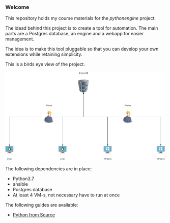 ### Welcome

This repository holds my course materials for the *pythonengine* project.

The idead behind this project is to create a tool for automation.
The main parts are a Postgres database, an engine and a webapp for easier management.

The idea is to make this tool pluggable so that you can develop your own extensions while retaining simplicity.

This is a birds eye view of the project.

![overview](/Pics/birdseye.png)

The following dependencies are in place:
- Python3.7
- ansible
- Postgres database
- At least 4 VM-s, not necessary have to run at once

The following guides are available:
- [Python from Source](./Guides/PythonBuild.md)